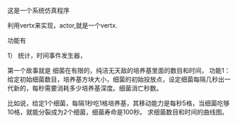 这是一个系统仿真程序

利用vertx来实现，actor,就是一个vertx.

功能有

1） 统计，时间事件发生器，

第一个故事就是 细菌在有限的，纯洁无天敌的培养基里面的数目和时间，
功能1： 给定初始细菌数目，培养基方块大小，细菌的初始投放点，设定细菌每隔几秒出一代新的，每秒需要消耗多少培养基深度。细菌消亡秒数。


比如说，给定1个细菌，每隔1秒吃1格培养基，其移动能力是每秒5格，当细菌吃够10格，就能分裂成为2个细菌，细菌寿命是100秒。
求细菌数目和时间的曲线图。



 